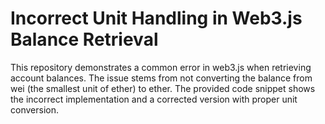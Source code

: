 # Incorrect Unit Handling in Web3.js Balance Retrieval
This repository demonstrates a common error in web3.js when retrieving account balances. The issue stems from not converting the balance from wei (the smallest unit of ether) to ether.  The provided code snippet shows the incorrect implementation and a corrected version with proper unit conversion.